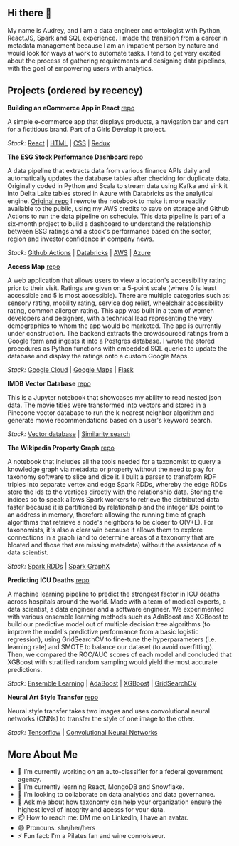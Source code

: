## Hi there 👋

My name is Audrey, and I am a data engineer and ontologist with Python, React.JS, Spark and SQL experience. I made the transition from a career in metadata management because I am an impatient person by nature and would look for ways at work to automate tasks. I tend to get very excited about the process of gathering requirements and designing data pipelines, with the goal of empowering users with analytics.  


## Projects (ordered by recency)

**Building an eCommerce App in React** [repo](https://github.com/audreydottech/ecommerce-react-js-app)

A simple e-commerce app that displays products, a navigation bar and cart for a fictitious brand. Part of a Girls Develop It project.

*Stack:* [React](https://create-react-app.dev/) | [HTML](https://developer.mozilla.org/en-US/docs/Web/HTML) | [CSS](https://developer.mozilla.org/en-US/docs/Web/CSS) | [Redux](https://redux.js.org/)


**The ESG Stock Performance Dashboard** [repo](https://github.com/audreydottech/esg-data-pipeline)

A data pipeline that extracts data from various finance APIs daily and automatically updates the database tables after checking for duplicate data. Originally coded in Python and Scala to stream data using Kafka and sink it into Delta Lake tables stored in Azure with Databricks as the analytical engine. [Original repo](https://github.com/audreyle/Real-Time-Stock-Updates) I rewrote the notebook to make it more readily available to the public, using my AWS credits to save on storage and Github Actions to run the data pipeline on schedule. This data pipeline is part of a six-month project to build a dashboard to understand the relationship between ESG ratings and a stock's performance based on the sector, region and investor confidence in company news. 

*Stack:* [Github Actions](https://github.com/features/actions) | [Databricks](https://www.databricks.com/product/data-intelligence-platform) | [AWS](https://aws.amazon.com/free/) | [Azure](https://azure.microsoft.com/en-us/products/storage/blobs)


**Access Map** [repo](https://github.com/audreydottech/AccessMap)

A web application that allows users to view a location's accessibility rating prior to their visit. Ratings are given on a 5-point scale (where 0 is least accessible and 5 is most accessible). There are multiple categories such as: sensory rating, mobility rating, service dog relief, wheelchair accessibility rating, common allergen rating. This app was built in a team of women developers and designers, with a technical lead representing the very demographics to whom the app would be marketed. The app is currently under construction. The backend extracts the crowdsourced ratings from a Google form and ingests it into a Postgres database. I wrote the stored procedures as Python functions with embedded SQL queries to update the database and display the ratings onto a custom Google Maps. 

*Stack:* [Google Cloud](https://cloud.google.com/gcp) | [Google Maps](https://developers.google.com/maps/documentation/javascript/overview) | [Flask](https://flask.palletsprojects.com/en/stable/)


**IMDB Vector Database** [repo](https://github.com/audreyle/IMDB-Vector-Search-DB)

This is a Jupyter notebook that showcases my ability to read nested json data. The movie titles were transformed into vectors and stored in a Pinecone vector database to run the k-nearest neighbor algorithm and generate movie recommendations based on a user's keyword search. 

*Stack:* [Vector database](https://www.pinecone.io/lp/get-vector-database/) | [Similarity search](https://scikit-learn.org/stable/modules/neighbors.html)


**The Wikipedia Property Graph** [repo](https://github.com/audreyle/Wikipedia-Property-Graph)

A notebook that includes all the tools needed for a taxonomist to query a knowledge graph via metadata or property without the need to pay for taxonomy software to slice and dice it. I built a parser to transform RDF triples into separate vertex and edge Spark RDDs, whereby the edge RDDs store the ids to the vertices directly with the relationship data. Storing the indices so to speak allows Spark workers to retrieve the distributed data faster because it is partitioned by relationship and the integer IDs point to an address in memory, therefore allowing the running time of graph algorithms that retrieve a node's neighbors to be closer to O(V+E). For taxonomists, it's also a clear win because it allows them to explore connections in a graph (and to determine areas of a taxonomy that are bloated and those that are missing metadata) without the assistance of a data scientist. 

*Stack:* [Spark RDDs](https://www.databricks.com/glossary/what-is-rdd) | [Spark GraphX](https://spark.apache.org/graphx/)


**Predicting ICU Deaths** [repo](https://github.com/audreyle/Predicting-ICU-Deaths)

A machine learning pipeline to predict the strongest factor in ICU deaths across hospitals around the world. Made with a team of medical experts, a data scientist, a data engineer and a software engineer. We experimented with various ensemble learning methods such as AdaBoost and XGBoost to build our predictive model out of multiple decision tree algorithms (to improve the model's predictive performance from a basic logistic regression), using GridSearchCV to fine-tune the hyperparameters (i.e. learning rate) and SMOTE to balance our dataset (to avoid overfitting). Then, we compared the ROC/AUC scores of each model and concluded that XGBoost with stratified random sampling would yield the most accurate predictions. 

*Stack:* [Ensemble Learning](https://machinelearningmastery.com/tour-of-ensemble-learning-algorithms/) | [AdaBoost](https://scikit-learn.org/stable/modules/generated/sklearn.ensemble.AdaBoostClassifier.html) | [XGBoost](https://www.nvidia.com/en-us/glossary/xgboost/) | [GridSearchCV](https://scikit-learn.org/stable/modules/generated/sklearn.model_selection.GridSearchCV.html)


**Neural Art Style Transfer** [repo](https://github.com/audreydottech/neural-art-style-transfer)

Neural style transfer takes two images and uses convolutional neural networks (CNNs) to transfer the style of one image to the other. 

*Stack:* [Tensorflow](https://www.tensorflow.org/) | [Convolutional Neural Networks](https://www.datacamp.com/tutorial/introduction-to-convolutional-neural-networks-cnns)



## More About Me

- 🔭 I’m currently working on an auto-classifier for a federal government agency.
- 🌱 I’m currently learning React, MongoDB and Snowflake.
- 👯 I’m looking to collaborate on data analytics and data governance. 
- 💬 Ask me about how taxonomy can help your organization ensure the highest level of integrity and acesss for your data.
- 📫 How to reach me: DM me on LinkedIn, I have an avatar.
- 😄 Pronouns: she/her/hers
- ⚡ Fun fact: I'm a Pilates fan and wine connoisseur.

<!--
**audreydottech/audreydottech** is a ✨ _special_ ✨ repository because its `README.md` (this file) appears on your GitHub profile.
-->
